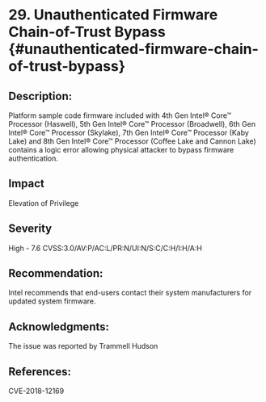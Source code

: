 <!--- @file
  unauthenticated-firmware-chain-of-trust-bypass.md for Security Advisory
  Copyright (c) 2018, Intel Corporation. All rights reserved.<BR>

  Redistribution and use in source (original document form) and 'compiled'
  forms (converted to PDF, epub, HTML and other formats) with or without
  modification, are permitted provided that the following conditions are met:

  1) Redistributions of source code (original document form) must retain the
     above copyright notice, this list of conditions and the following
     disclaimer as the first lines of this file unmodified.

  2) Redistributions in compiled form (transformed to other DTDs, converted to
     PDF, epub, HTML and other formats) must reproduce the above copyright
     notice, this list of conditions and the following disclaimer in the
     documentation and/or other materials provided with the distribution.

  THIS DOCUMENTATION IS PROVIDED BY TIANOCORE PROJECT "AS IS" AND ANY EXPRESS OR
  IMPLIED WARRANTIES, INCLUDING, BUT NOT LIMITED TO, THE IMPLIED WARRANTIES OF
  MERCHANTABILITY AND FITNESS FOR A PARTICULAR PURPOSE ARE DISCLAIMED. IN NO
  EVENT SHALL TIANOCORE PROJECT  BE LIABLE FOR ANY DIRECT, INDIRECT, INCIDENTAL,
  SPECIAL, EXEMPLARY, OR CONSEQUENTIAL DAMAGES (INCLUDING, BUT NOT LIMITED TO,
  PROCUREMENT OF SUBSTITUTE GOODS OR SERVICES; LOSS OF USE, DATA, OR PROFITS;
  OR BUSINESS INTERRUPTION) HOWEVER CAUSED AND ON ANY THEORY OF LIABILITY,
  WHETHER IN CONTRACT, STRICT LIABILITY, OR TORT (INCLUDING NEGLIGENCE OR
  OTHERWISE) ARISING IN ANY WAY OUT OF THE USE OF THIS DOCUMENTATION, EVEN IF
  ADVISED OF THE POSSIBILITY OF SUCH DAMAGE.

-->


# 29. Unauthenticated Firmware Chain-of-Trust Bypass {#unauthenticated-firmware-chain-of-trust-bypass}


## Description:
Platform sample code firmware included with 4th Gen Intel® Core™ Processor (Haswell), 5th Gen Intel® Core™ Processor (Broadwell), 6th Gen Intel® Core™ Processor (Skylake), 7th Gen Intel® Core™ Processor (Kaby Lake) and 8th Gen Intel® Core™ Processor (Coffee Lake and Cannon Lake)  contains a logic error allowing physical attacker to bypass firmware authentication.
## Impact
Elevation of Privilege

## Severity
High - 7.6 CVSS:3.0/AV:P/AC:L/PR:N/UI:N/S:C/C:H/I:H/A:H


## Recommendation:
Intel recommends that end-users contact their system manufacturers for updated system firmware.

## Acknowledgments:
The issue was reported by Trammell Hudson

## References:
CVE-2018-12169

